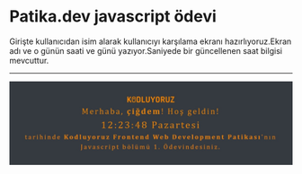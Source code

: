 # Patika.dev javascript ödevi
Girişte kullanıcıdan isim alarak kullanıcıyı karşılama ekranı hazırlıyoruz.Ekran adı ve o günün saati ve günü yazıyor.Saniyede bir güncellenen saat bilgisi mevcuttur.

----
![Proje görseli](img/WhatsApp%20Image%202023-05-08%20at%2012.25.51.jpeg)